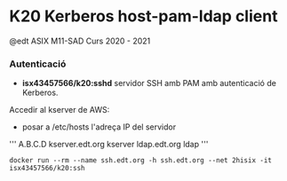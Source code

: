 # K20 Kerberos host-pam-ldap client

@edt ASIX M11-SAD Curs 2020 - 2021

### Autenticació

 * **isx43457566/k20:sshd** servidor SSH amb PAM amb autenticació de Kerberos.

Accedir al kserver de AWS:

   * posar a /etc/hosts l'adreça IP del servidor

''' 
A.B.C.D kserver.edt.org kserver ldap.edt.org ldap
'''

```
docker run --rm --name ssh.edt.org -h ssh.edt.org --net 2hisix -it isx43457566/k20:ssh
```

